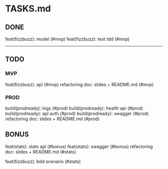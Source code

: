 TASKS.md
========

## DONE

feat(fizzbuzz): model (#mvp)
feat(fizzbuzz): test tdd (#mvp)

--- 

## TODO

### MVP

feat(fizzbuzz): api (#mvp)
refactoring
doc: slides + README.md (#mvp)

### PROD
build(prodready): logs (#prod)
build(prodready): health api (#prod)
build(prodready): api auth (#prod)
build(prodready): swagger (#prod)
refactoring
doc: slides + README.md (#prod)

## BONUS

feat(stats): stats api (#bonus)
feat(stats): swagger (#bonus)
refactoring
doc: slides + README.md (#stats)

feat(fizzbuzz): bdd scenario (#stats)

